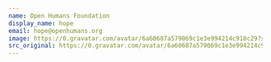 ```yaml
---
name: Open Humans Foundation
display_name: hope
email: hope@openhumans.org
image: https://0.gravatar.com/avatar/6a60687a579069c1e3e994214c918c29?s=144&amp;d=https%3A%2F%2F0.gravatar.com%2Favatar%2Fad516503a11cd5ca435acc9bb6523536%3Fs%3D48&amp;r=G"
src_original: https://0.gravatar.com/avatar/6a60687a579069c1e3e994214c918c29?s=48&amp;d=https%3A%2F%2F0.gravatar.com%2Favatar%2Fad516503a11cd5ca435acc9bb6523536%3Fs%3D48&amp;r=G"
---
```

